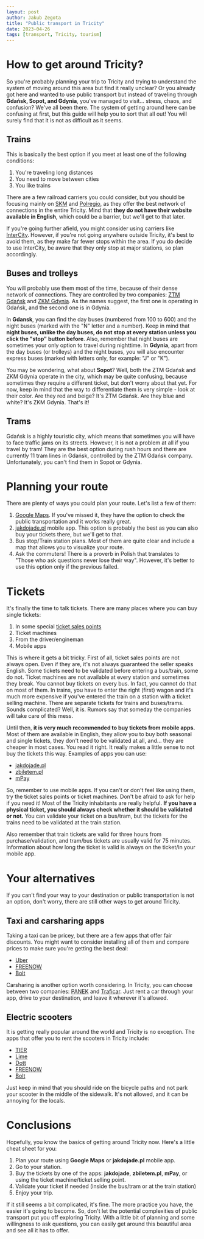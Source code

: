 ```yaml
---
layout: post
author: Jakub Zegota
title: "Public transport in Tricity"
date: 2023-04-26
tags: [transport, Tricity, tourism]
---
```

# How to get around Tricity?
So you're probably planning your trip to Tricity and trying to understand the system of moving around this area but find it really unclear?
Or you already got here and wanted to use public transport but instead of traveling through **Gdańsk, Sopot, and Gdynia**, you've managed to visit... stress, chaos, and confusion? We've all been there. The system of getting around here can be confusing at first, but this guide will help you to sort that all out! You will surely find that it is not as difficult as it seems.
## Trains
This is basically the best option if you meet at least one of the following conditions:
1. You're traveling long distances
1. You need to move between cities
1. You like trains

There are a few railroad carriers you could consider, but you should be focusing mainly on [SKM](https://www.skm.pkp.pl/) and [Polregio](https://polregio.pl/pl/), as they offer the best network of connections in the entire Tricity. Mind that **they do not have their website available in English**, which could be a barrier, but we'll get to that later.

If you're going further afield, you might consider using carriers like [InterCity](https://www.intercity.pl/en/). However, if you're not going anywhere outside Tricity, it's best to avoid them, as they make far fewer stops within the area. If you do decide to use InterCity, be aware that they only stop at major stations, so plan accordingly.

## Buses and trolleys
You will probably use them most of the time, because of their dense network of connections. They are controlled by two companies: [ZTM Gdańsk](https://ztm.gda.pl/) and [ZKM Gdynia](https://zkmgdynia.pl/). As the names suggest, the first one is operating in Gdańsk, and the second one is in Gdynia. 

In **Gdansk**, you can find the day buses (numbered from 100 to 600) and the night buses (marked with the "N" letter and a number). Keep in mind that **night buses, unlike the day buses, do not stop at every station unless you click the "stop" button before**. Also, remember that night buses are sometimes your only option to travel during nighttime. 
In **Gdynia**, apart from the day buses (or trolleys) and the night buses, you will also encounter express buses (marked with letters only, for example: "J" or "K").

You may be wondering, what about **Sopot**? Well, both the ZTM Gdańsk and ZKM Gdynia operate in the city, which may be quite confusing, because sometimes they require a different ticket, but don't worry about that yet. For now, keep in mind that the way to differentiate them is very simple - look at their color. Are they red and beige? It's ZTM Gdańsk. Are they blue and white? It's ZKM Gdynia. That's it!

## Trams
Gdańsk is a highly touristic city, which means that sometimes you will have to face traffic jams on its streets. However, it is not a problem at all if you travel by tram! They are the best option during rush hours and there are currently 11 tram lines in Gdańsk, controlled by the ZTM Gdańsk company. Unfortunately, you can't find them in Sopot or Gdynia. 


# Planning your route
There are plenty of ways you could plan your route. Let's list a few of them:
1. [Google Maps]("https://www.google.com/maps"). If you've missed it, they have the option to check the public transportation and it works really great.
2. [jakdojade.pl]("https://play.google.com/store/apps/details?id=com.citynav.jakdojade.pl.android&hl=en") mobile app. This option is probably the best as you can also buy your tickets there, but we'll get to that.
3. Bus stop/Train station plans. Most of them are quite clear and include a map that allows you to visualize your route.
4. Ask the commuters! There is a proverb in Polish that translates to "Those who ask questions never lose their way". However, it's better to use this option only if the previous failed.

# Tickets
It's finally the time to talk tickets. There are many places where you can buy single tickets:
1. In some special [ticket sales points](https://mzkzg.org/punkty-sprzedazy-biletow-jednorazowych-24-i-72-godzinnych)
2. Ticket machines
3. From the driver/engineman
4. Mobile apps

This is where it gets a bit tricky. First of all, ticket sales points are not always open. Even if they are, it's not always guaranteed the seller speaks English. Some tickets need to be validated before entering a bus/train, some do not. Ticket machines are not available at every station and sometimes they break. You cannot buy tickets on every bus. In fact, you cannot do that on most of them. In trains, you have to enter the right (first) wagon and it's much more expensive if you've entered the train on a station with a ticket selling machine. There are separate tickets for trains and buses/trams. Sounds complicated? Well, it is. Rumors say that someday the companies will take care of this mess. 

Until then, **it is very much recommended to buy tickets from mobile apps.** Most of them are available in English, they allow you to buy both seasonal and single tickets, they don't need to be validated at all, and... they are cheaper in most cases. You read it right. It really makes a little sense to not buy the tickets this way. Examples of apps you can use:

- [jakdojade.pl]("https://play.google.com/store/apps/details?id=com.citynav.jakdojade.pl.android&hl=en")
- [zbiletem.pl]("https://play.google.com/store/apps/details?id=zbiletem.zbiletem&hl=en")
- [mPay]("https://play.google.com/store/apps/details?id=pl.mpay.app&hl=en")

So, remember to use mobile apps. If you can't or don't feel like using them, try the ticket sales points or ticket machines. Don't be afraid to ask for help if you need it! Most of the Tricity inhabitants are really helpful. **If you have a physical ticket, you should always check whether it should be validated or not.** You can validate your ticket on a bus/tram, but the tickets for the trains need to be validated at the train station.

Also remember that train tickets are valid for three hours from purchase/validation, and tram/bus tickets are usually valid for 75 minutes. Information about how long the ticket is valid is always on the ticket/in your mobile app.


# Your alternatives
If you can't find your way to your destination or public transportation is not an option, don't worry, there are still other ways to get around Tricity.

## Taxi and carsharing apps
Taking a taxi can be pricey, but there are a few apps that offer fair discounts. You might want to consider installing all of them and compare prices to make sure you're getting the best deal:
- [Uber](https://play.google.com/store/apps/details?id=com.ubercab&hl=en&gl=US)
- [FREENOW](https://play.google.com/store/apps/details?id=taxi.android.client&hl=en&gl=US)
- [Bolt](https://play.google.com/store/apps/details?id=ee.mtakso.client&hl=en&gl=US)

Carsharing is another option worth considering. In Tricity, you can choose between two companies: [PANEK]("https://play.google.com/store/apps/details?id=pl.panekcs.mobile&hl=en&gl=US") and [Traficar]("https://play.google.com/store/apps/details?id=pl.express.traficar&hl=pl"). Just rent a car through your app, drive to your destination, and leave it wherever it's allowed. 
## Electric scooters
It is getting really popular around the world and Tricity is no exception. The apps that offer you to rent the scooters in Tricity include:
- [TIER]("https://play.google.com/store/apps/details?id=com.tier.app&hl=en&gl=US")
- [Lime]("https://play.google.com/store/apps/details?id=com.limebike&hl=en&gl=US")
- [Dott]("https://play.google.com/store/apps/details?id=com.ridedott.rider&hl=en_US")
- [FREENOW](https://play.google.com/store/apps/details?id=taxi.android.client&hl=en&gl=US)
- [Bolt](https://play.google.com/store/apps/details?id=ee.mtakso.client&hl=en&gl=US)

Just keep in mind that you should ride on the bicycle paths and not park your scooter in the middle of the sidewalk. It's not allowed, and it can be annoying for the locals.

# Conclusions
Hopefully, you know the basics of getting around Tricity now. Here's a little cheat sheet for you:
1. Plan your route using **Google Maps** or **jakdojade.pl** mobile app.
2. Go to your station.
3. Buy the tickets by one of the apps: **jakdojade**, **zbiletem.pl**, **mPay**, or using the ticket machine/ticket selling point.
4. Validate your ticket if needed (inside the bus/tram or at the train station)
5. Enjoy your trip.

 If it still seems a bit complicated, it's fine. The more practice you have, the easier it's going to become. So, don't let the potential complexities of public transport put you off exploring Tricity. With a little bit of planning and some willingness to ask questions, you can easily get around this beautiful area and see all it has to offer.